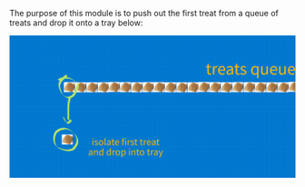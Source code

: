 The purpose of this module is to push out the first treat from a queue of treats and drop it onto a tray below:

![](./purpose-diagram.png)